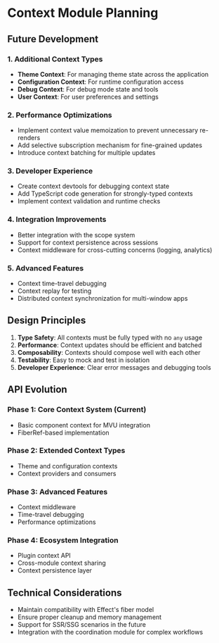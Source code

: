 # Context Module Planning

## Future Development

### 1. Additional Context Types
- **Theme Context**: For managing theme state across the application
- **Configuration Context**: For runtime configuration access
- **Debug Context**: For debug mode state and tools
- **User Context**: For user preferences and settings

### 2. Performance Optimizations
- Implement context value memoization to prevent unnecessary re-renders
- Add selective subscription mechanism for fine-grained updates
- Introduce context batching for multiple updates

### 3. Developer Experience
- Create context devtools for debugging context state
- Add TypeScript code generation for strongly-typed contexts
- Implement context validation and runtime checks

### 4. Integration Improvements
- Better integration with the scope system
- Support for context persistence across sessions
- Context middleware for cross-cutting concerns (logging, analytics)

### 5. Advanced Features
- Context time-travel debugging
- Context replay for testing
- Distributed context synchronization for multi-window apps

## Design Principles

1. **Type Safety**: All contexts must be fully typed with no `any` usage
2. **Performance**: Context updates should be efficient and batched
3. **Composability**: Contexts should compose well with each other
4. **Testability**: Easy to mock and test in isolation
5. **Developer Experience**: Clear error messages and debugging tools

## API Evolution

### Phase 1: Core Context System (Current)
- Basic component context for MVU integration
- FiberRef-based implementation

### Phase 2: Extended Context Types
- Theme and configuration contexts
- Context providers and consumers

### Phase 3: Advanced Features
- Context middleware
- Time-travel debugging
- Performance optimizations

### Phase 4: Ecosystem Integration
- Plugin context API
- Cross-module context sharing
- Context persistence layer

## Technical Considerations

- Maintain compatibility with Effect's fiber model
- Ensure proper cleanup and memory management
- Support for SSR/SSG scenarios in the future
- Integration with the coordination module for complex workflows